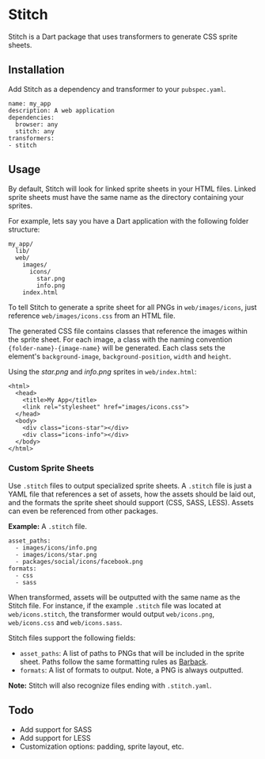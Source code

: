 # Stitch
Stitch is a Dart package that uses transformers to generate CSS sprite sheets.

## Installation
Add Stitch as a dependency and transformer to your `pubspec.yaml`.

```
name: my_app
description: A web application
dependencies:
  browser: any
  stitch: any
transformers:
- stitch
```

## Usage
By default, Stitch will look for linked sprite sheets in your HTML files. Linked sprite sheets must have the same name as the directory containing your sprites.

For example, lets say you have a Dart application with the following folder structure:

```
my_app/
  lib/
  web/
    images/
      icons/
        star.png
        info.png
    index.html
```

To tell Stitch to generate a sprite sheet for all PNGs in `web/images/icons`, just reference `web/images/icons.css` from an HTML file.

The generated CSS file contains classes that reference the images within the sprite sheet. For each image, a class with the naming convention `{folder-name}-{image-name}` will be generated. Each class sets the element's `background-image`, `background-position`, `width` and `height`.

Using the *star.png* and *info.png* sprites in `web/index.html`:

```
<html>
  <head>
    <title>My App</title>
    <link rel="stylesheet" href="images/icons.css">
  </head>
  <body>
  	<div class="icons-star"></div>
  	<div class="icons-info"></div>
  </body>
</html>
```

### Custom Sprite Sheets
Use `.stitch` files to output specialized sprite sheets. A `.stitch` file is just a YAML file that references a set of assets, how the assets should be laid out, and the formats the sprite sheet should support (CSS, SASS, LESS). Assets can even be referenced from other packages.

**Example:** A `.stitch` file.

```
asset_paths:
  - images/icons/info.png
  - images/icons/star.png
  - packages/social/icons/facebook.png
formats:
  - css
  - sass
```

When transformed, assets will be outputted with the same name as the Stitch file. For instance, if the example `.stitch` file was located at `web/icons.stitch`, the transformer would output `web/icons.png`, `web/icons.css` and `web/icons.sass`.

Stitch files support the following fields:

* `asset_paths`: A list of paths to PNGs that will be included in the sprite sheet. Paths follow the same formatting rules as [Barback](https://www.dartlang.org/tools/pub/assets-and-transformers.html#how-to-refer-to-assets).
* `formats`: A list of formats to output. Note, a PNG is always outputted.

**Note:** Stitch will also recognize files ending with `.stitch.yaml`.

## Todo
* Add support for SASS
* Add support for LESS
* Customization options: padding, sprite layout, etc.
